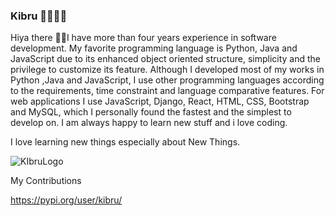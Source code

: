 ### Kibru 👨🏽‍💻✨

Hiya there 👋🏾I have more than four years experience in software development. My favorite programming language is Python, Java and JavaScript due to its enhanced object oriented structure, simplicity and the privilege to customize its feature. Although I developed most of my works in Python ,Java and JavaScript, I use other programming languages according to the requirements, time constraint and language comparative features. For web applications I use JavaScript, Django, React, HTML, CSS, Bootstrap and MySQL, which I personally found the fastest and the simplest to develop on. 
I am always happy to learn new stuff and i love coding.

I love learning new things especially about New Things.


![KIbruLogo](https://github.com/kibrug/kibrug/assets/87245699/a215ecfb-d2bd-4d20-b29a-b32b9503e3aa)


<!--
**kibrug/kibrug** is a ✨ _special_ ✨ repository because its `README.md` (this file) appears on your GitHub profile.

Here are some ideas to get you started:

- 🔭 I’m currently working on ...
- 🌱 I’m currently learning ...
- 👯 I’m looking to collaborate on ...
- 🤔 I’m looking for help with ...
- 💬 Ask me about ...
- 📫 How to reach me: ...
- 😄 Pronouns: ...
- ⚡ Fun fact: ...
-->


My Contributions 

https://pypi.org/user/kibru/
